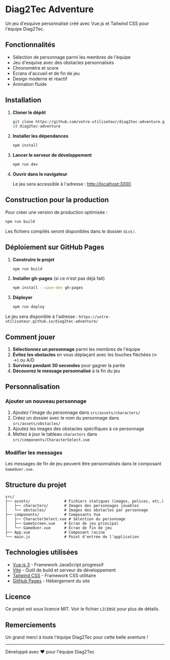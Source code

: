 # Diag2Tec Adventure 

Un jeu d'esquive personnalisé créé avec Vue.js et Tailwind CSS pour l'équipe Diag2Tec.

## Fonctionnalités

- Sélection de personnage parmi les membres de l'équipe
- Jeu d'esquive avec des obstacles personnalisés
- Chronomètre et score
- Écrans d'accueil et de fin de jeu
- Design moderne et réactif
- Animation fluide

## Installation

1. **Cloner le dépôt**
   ```sh
   git clone https://github.com/votre-utilisateur/diag2tec-adventure.git
   cd diag2tec-adventure
   ```

2. **Installer les dépendances**
   ```sh
   npm install
   ```

3. **Lancer le serveur de développement**
   ```sh
   npm run dev
   ```

4. **Ouvrir dans le navigateur**
   
   Le jeu sera accessible à l'adresse : [http://localhost:3000](http://localhost:3000)

## Construction pour la production

Pour créer une version de production optimisée :

```sh
npm run build
```

Les fichiers compilés seront disponibles dans le dossier `dist/`.

## Déploiement sur GitHub Pages

1. **Construire le projet**
   ```sh
   npm run build
   ```

2. **Installer gh-pages** (si ce n'est pas déjà fait)
   ```sh
   npm install --save-dev gh-pages
   ```

3. **Déployer**
   ```sh
   npm run deploy
   ```

Le jeu sera disponible à l'adresse :
`https://votre-utilisateur.github.io/diag2tec-adventure/`

## Comment jouer

1. **Sélectionnez un personnage** parmi les membres de l'équipe
2. **Évitez les obstacles** en vous déplaçant avec les touches fléchées (← →) ou A/D
3. **Survivez pendant 30 secondes** pour gagner la partie
4. **Découvrez le message personnalisé** à la fin du jeu

## Personnalisation

### Ajouter un nouveau personnage

1. Ajoutez l'image du personnage dans `src/assets/characters/`
2. Créez un dossier avec le nom du personnage dans `src/assets/obstacles/`
3. Ajoutez les images des obstacles spécifiques à ce personnage
4. Mettez à jour le tableau `characters` dans `src/components/CharacterSelect.vue`

### Modifier les messages

Les messages de fin de jeu peuvent être personnalisés dans le composant `GameOver.vue`.

## Structure du projet

```
src/
├── assets/               # Fichiers statiques (images, polices, etc.)
│   ├── characters/       # Images des personnages jouables
│   └── obstacles/        # Images des obstacles par personnage
├── components/           # Composants Vue
│   ├── CharacterSelect.vue # Sélection du personnage
│   ├── GameScreen.vue    # Écran de jeu principal
│   └── GameOver.vue      # Écran de fin de jeu
├── App.vue               # Composant racine
└── main.js               # Point d'entrée de l'application
```

## Technologies utilisées

- [Vue.js 3](https://v3.vuejs.org/) - Framework JavaScript progressif
- [Vite](https://vitejs.dev/) - Outil de build et serveur de développement
- [Tailwind CSS](https://tailwindcss.com/) - Framework CSS utilitaire
- [GitHub Pages](https://pages.github.com/) - Hébergement du site

## Licence

Ce projet est sous licence MIT. Voir le fichier `LICENSE` pour plus de détails.

## Remerciements

Un grand merci à toute l'équipe Diag2Tec pour cette belle aventure !

---

Développé avec ❤️ pour l'équipe Diag2Tec
